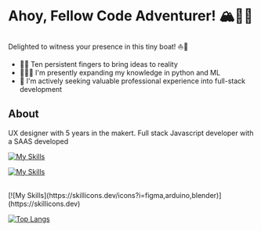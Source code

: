 <h1> Ahoy, Fellow Code Adventurer! 🏔️🧗🏻 </h1>  

Delighted to witness your presence in this tiny boat! ⛵️🌊

<ul>
  <li><span>🙌💡 </span> Ten persistent fingers to bring ideas to reality</li>
  <li><span>🧑🏻‍💻 </span> I'm presently expanding my knowledge in python and ML</li>
  <li><span>💼 </span> I'm actively seeking valuable professional experience into full-stack development</li>
</ul>

## About
<p> UX designer with 5 years in the makert. Full stack Javascript developer with a SAAS developed</p>


[![My Skills](https://skillicons.dev/icons?i=js,ts,html,css,react,mysql,git)](https://skillicons.dev)
</br>

[![My Skills](https://skillicons.dev/icons?i=linux,raspberrypi,arduino,blender&theme=light)](https://skillicons.dev)

</br>
[![My Skills](https://skillicons.dev/icons?i=figma,arduino,blender)](https://skillicons.dev)




[![Top Langs](https://github-readme-stats.vercel.app/api/top-langs/?username=GabrielFagundst&layout=compact)](https://github.com/GabrielFagundst/github-readme-stats)
